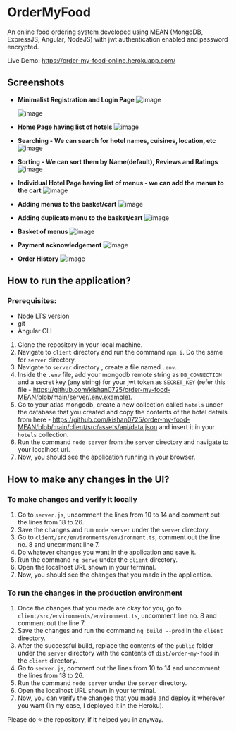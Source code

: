 # OrderMyFood

An online food ordering system developed using MEAN (MongoDB, ExpressJS, Angular, NodeJS) with jwt authentication enabled and password encrypted.
  
Live Demo: https://order-my-food-online.herokuapp.com/

## Screenshots

- **Minimalist Registration and Login Page**
  ![image](https://user-images.githubusercontent.com/36665975/100368451-9cf49880-3029-11eb-8444-d4ac1ba00cce.png)

  ![image](https://user-images.githubusercontent.com/36665975/100368481-a5e56a00-3029-11eb-9a19-524131dc7e4e.png)

- **Home Page having list of hotels**
![image](https://user-images.githubusercontent.com/36665975/99675575-61902200-2a9d-11eb-94b4-a8f753e4e5b7.png)

- **Searching - We can search for hotel names, cuisines, location, etc**
![image](https://user-images.githubusercontent.com/36665975/99675651-78cf0f80-2a9d-11eb-8b42-9afc7dfb4efb.png)

- **Sorting - We can sort them by Name(default), Reviews and Ratings**
![image](https://user-images.githubusercontent.com/36665975/99675703-8c7a7600-2a9d-11eb-9c31-038b08be0e0a.png)

- **Individual Hotel Page having list of menus - we can add the menus to the cart**
![image](https://user-images.githubusercontent.com/36665975/99896454-c2467700-2cb6-11eb-9280-d253339afa64.png)

- **Adding menus to the basket/cart**
![image](https://user-images.githubusercontent.com/36665975/99896466-d5594700-2cb6-11eb-92e3-6acadfaae6d5.png)

- **Adding duplicate menu to the basket/cart**
![image](https://user-images.githubusercontent.com/36665975/99896471-e43ff980-2cb6-11eb-97a5-c57a59aa8553.png)

- **Basket of menus**
![image](https://user-images.githubusercontent.com/36665975/99896533-77792f00-2cb7-11eb-8211-ff4b054d800e.png)

- **Payment acknowledgement**
![image](https://user-images.githubusercontent.com/36665975/99896541-7fd16a00-2cb7-11eb-8157-ebcbce443bd8.png)

- **Order History**
![image](https://user-images.githubusercontent.com/36665975/101867994-78103180-3ba2-11eb-99ba-a8d81d7ed492.png)

## How to run the application?

  ### Prerequisites:
  - Node LTS version
  - git
  - Angular CLI

  1. Clone the repository in your local machine.
  2. Navigate to `client` directory and run the command `npm i`. Do the same for `server` directory.
  3. Navigate to `server` directory , create a file named `.env`.
  4. Inside the `.env` file, add your mongodb remote string as `DB_CONNECTION` and a secret key (any string) for your jwt token as `SECRET_KEY` (refer this file - https://github.com/kishan0725/order-my-food-MEAN/blob/main/server/.env.example).
  5. Go to your atlas mongodb, create a new collection called `hotels` under the database that you created and copy the contents of the hotel details from here - https://github.com/kishan0725/order-my-food-MEAN/blob/main/client/src/assets/api/data.json and insert it in your `hotels` collection.
  6. Run the command `node server` from the `server` directory and navigate to your localhost url.
  7. Now, you should see the application running in your browser.

## How to make any changes in the UI?

### To make changes and verify it locally
  
  1. Go to `server.js`, uncomment the lines from 10 to 14 and comment out the lines from 18 to 26.
  2. Save the changes and run `node server` under the `server` directory.
  3. Go to `client/src/environments/environment.ts`, comment out the line no. 8 and uncomment line 7.
  4. Do whatever changes you want in the application and save it.
  5. Run the command `ng serve` under the `client` directory.
  6. Open the localhost URL shown in your terminal.
  7. Now, you should see the changes that you made in the application.
  
### To run the changes in the production environment

  1. Once the changes that you made are okay for you, go to `client/src/environments/environment.ts`, uncomment line no. 8 and comment out the line 7.
  2. Save the changes and run the command `ng build --prod` in the `client` directory.
  3. After the successful build, replace the contents of the `public` folder under the `server` directory with the contents of `dist/order-my-food` in the `client` directory.
  4. Go to `server.js`, comment out the lines from 10 to 14 and uncomment the lines from 18 to 26.
  4. Run the command `node server` under the `server` directory.
  5. Open the localhost URL shown in your terminal.
  6. Now, you can verify the changes that you made and deploy it wherever you want (In my case, I deployed it in the Heroku).

Please do ⭐ the repository, if it helped you in anyway.
